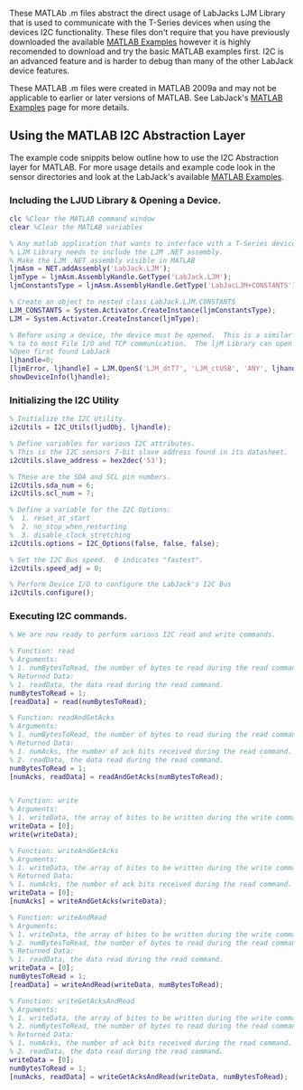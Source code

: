 These MATLAb .m files abstract the direct usage of LabJacks LJM Library that is used to communicate with the T-Series devices when using the devices I2C functionality.  These files don't require that you have previously downloaded the available [MATLAB Examples](https://labjack.com/support/software/examples/ljm/matlab) however it is highly recomended to download and try the basic MATLAB examples first.  I2C is an advanced feature and is harder to debug than many of the other LabJack device features.

These MATLAB .m files were created in MATLAB 2009a and may not be applicable to earlier or later versions of MATLAB.  See LabJack's [MATLAB Examples](https://labjack.com/support/software/examples/ljm/matlab) page for more details.

## Using the MATLAB I2C Abstraction Layer
The example code snippits below outline how to use the I2C Abstraction layer for MATLAB.  For more usage details and example code look in the sensor directories and look at the LabJack's available [MATLAB Examples](https://labjack.com/support/software/examples/ljm/matlab).

### Including the LJUD Library & Opening a Device.
```matlab
clc %Clear the MATLAB command window
clear %Clear the MATLAB variables

% Any matlab application that wants to interface with a T-Series device and the
% LJM Library needs to include the LJM .NET assembly.
% Make the LJM .NET assembly visible in MATLAB
ljmAsm = NET.addAssembly('LabJack.LJM');
ljmType = ljmAsm.AssemblyHandle.GetType('LabJack.LJM');
ljmConstantsType = ljmAsm.AssemblyHandle.GetType('LabJacLJM+CONSTANTS');

% Create an object to nested class LabJack.LJM.CONSTANTS
LJM_CONSTANTS = System.Activator.CreateInstance(ljmConstantsType);
LJM = System.Activator.CreateInstance(ljmType);

% Before using a device, the device must be opened.  This is a similar concept
% to to most File I/O and TCP communication.  The ljM Library can open a T-Series device.
%Open first found LabJack
ljhandle=0;
[ljmError, ljhandle] = LJM.OpenS('LJM_dtT7', 'LJM_ctUSB', 'ANY', ljhandle);
showDeviceInfo(ljhandle);
```

### Initializing the I2C Utility
```matlab
% Initialize the I2C Utility.
i2cUtils = I2C_Utils(ljudObj, ljhandle);

% Define variables for various I2C attributes.
% This is the I2C sensors 7-bit slave address found in its datasheet.
i2cUtils.slave_address = hex2dec('53');

% These are the SDA and SCL pin numbers.
i2cUtils.sda_num = 6;
i2cUtils.scl_num = 7;

% Define a variable for the I2C Options:
%  1. reset_at_start
%  2. no_stop_when_restarting
%  3. disable_clock_stretching
i2cUtils.options = I2C_Options(false, false, false);

% Set the I2C Bus speed.  0 indicates "fastest".
i2cUtils.speed_adj = 0;

% Perform Device I/O to configure the LabJack's I2C Bus
i2cUtils.configure();
```

### Executing I2C commands.
```matlab
% We are now ready to perform various I2C read and write commands.

% Function: read
% Arguments:
% 1. numBytesToRead, the number of bytes to read during the read command.
% Returned Data:
% 1. readData, the data read during the read command.
numBytesToRead = 1;
[readData] = read(numBytesToRead);

% Function: readAndGetAcks
% Arguments:
% 1. numBytesToRead, the number of bytes to read during the read command.
% Returned Data:
% 1. numAcks, the number of ack bits received during the read command.
% 2. readData, the data read during the read command.
numBytesToRead = 1;
[numAcks, readData] = readAndGetAcks(numBytesToRead);


% Function: write
% Arguments:
% 1. writeData, the array of bites to be written during the write command.
writeData = [0];
write(writeData);

% Function: writeAndGetAcks
% Arguments:
% 1. writeData, the array of bites to be written during the write command.
% Returned Data:
% 1. numAcks, the number of ack bits received during the read command.
writeData = [0];
[numAcks] = writeAndGetAcks(writeData);

% Function: writeAndRead
% Arguments:
% 1. writeData, the array of bites to be written during the write command.
% 2. numBytesToRead, the number of bytes to read during the read command.
% Returned Data:
% 1. readData, the data read during the read command.
writeData = [0];
numBytesToRead = 1;
[readData] = writeAndRead(writeData, numBytesToRead);

% Function: writeGetAcksAndRead
% Arguments:
% 1. writeData, the array of bites to be written during the write command.
% 2. numBytesToRead, the number of bytes to read during the read command.
% Returned Data:
% 1. numAcks, the number of ack bits received during the read command.
% 2. readData, the data read during the read command.
writeData = [0];
numBytesToRead = 1;
[numAcks, readData] = writeGetAcksAndRead(writeData, numBytesToRead);
```